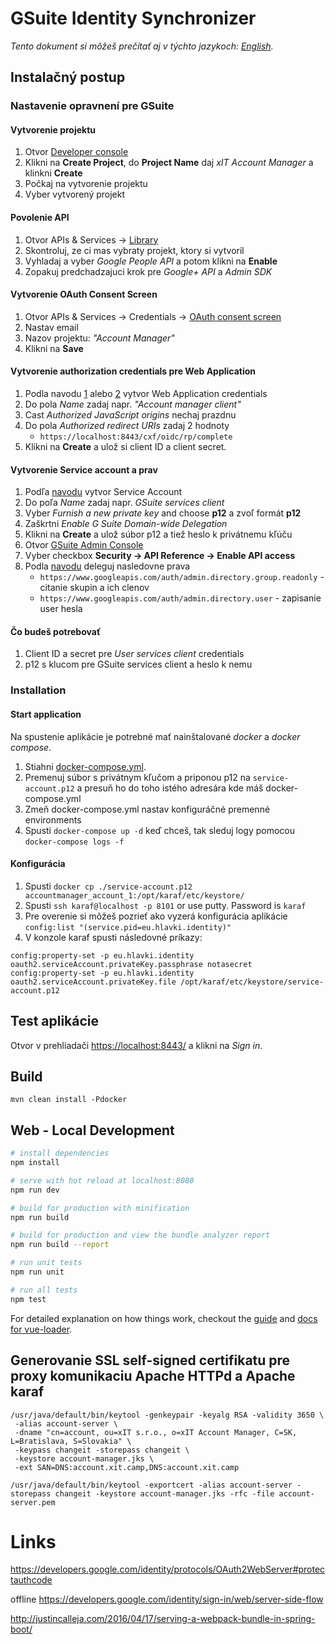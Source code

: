 # GSuite Identity Synchronizer

*Tento dokument si môžeš prečítať aj v týchto jazykoch: [English](README.md).*

## Instalačný postup

### Nastavenie opravnení pre GSuite


#### Vytvorenie projektu

1. Otvor [Developer console](https://console.cloud.google.com/cloud-resource-manager)
1. Klikni na **Create Project**, do **Project Name** daj *xIT Account Manager* a klinkni **Create**
1. Počkaj na vytvorenie projektu
1. Vyber vytvorený projekt

#### Povolenie API

1. Otvor APIs & Services -> [Library](https://console.cloud.google.com/apis/library)
1. Skontroluj, ze ci mas vybraty projekt, ktory si vytvoril
1. Vyhladaj a vyber *Google People API* a potom klikni na **Enable**
1. Zopakuj predchadzajuci krok pre *Google+ API* a *Admin SDK*

#### Vytvorenie OAuth Consent Screen

1. Otvor APIs & Services -> Credentials -> [OAuth consent screen](https://console.cloud.google.com/apis/credentials/consent)
1. Nastav email
1. Nazov projektu: *"Account Manager"*
1. Klikni na **Save**

#### Vytvorenie authorization credentials pre Web Application

1. Podla navodu [1](https://developers.google.com/identity/protocols/OAuth2WebServer#creatingcred) alebo [2](https://developers.google.com/identity/sign-in/web/server-side-flow#step_1_create_a_client_id_and_client_secret) vytvor Web Application credentials
1. Do pola *Name* zadaj napr. *"Account manager client"*
1. Cast *Authorized JavaScript origins* nechaj prazdnu
1. Do pola *Authorized redirect URIs* zadaj 2 hodnoty
    - `https://localhost:8443/cxf/oidc/rp/complete`
1. Klikni na **Create** a ulož si client ID a client secret.

#### Vytvorenie Service account a prav

1. Podľa [navodu](https://developers.google.com/identity/protocols/OAuth2ServiceAccount#creatinganaccount) vytvor Service Account
1. Do poľa *Name* zadaj napr. *GSuite services client*
1. Vyber *Furnish a new private key* and choose **p12** a zvoľ formát **p12**
1. Zaškrtni *Enable G Suite Domain-wide Delegation*
1. Klikni na **Create** a ulož súbor p12 a tiež heslo k privátnemu kľúču
1. Otvor [GSuite Admin Console](https://admin.google.com)
1. Vyber checkbox **Security -> API Reference -> Enable API access**
1. Podla [navodu](https://developers.google.com/identity/protocols/OAuth2ServiceAccount#delegatingauthority) deleguj nasledovne prava
    - `https://www.googleapis.com/auth/admin.directory.group.readonly` - citanie skupin a ich clenov
    - `https://www.googleapis.com/auth/admin.directory.user` - zapisanie user hesla

#### Čo budeš potrebovať

1. Client ID a secret pre *User services client* credentials
1. p12 s klucom pre GSuite services client a heslo k nemu

### Installation

#### Start application

Na spustenie aplikácie je potrebné mať nainštalované *docker* a *docker compose*.

1. Stiahni [docker-compose.yml](http://github.com/hlavki/).
1. Premenuj súbor s privátnym kľučom a priponou p12 na `service-account.p12` a presuň ho do toho istého adresára kde máš docker-compose.yml
1. Zmeň docker-compose.yml nastav konfiguráčné premenné environments
1. Spusti `docker-compose up -d` keď chceš, tak sleduj logy pomocou `docker-compose logs -f`

#### Konfigurácia

1. Spusti `docker cp ./service-account.p12 accountmanager_account_1:/opt/karaf/etc/keystore/`
1. Spusti `ssh karaf@localhost -p 8101` or use putty. Password is `karaf`
1. Pre overenie si môžeš pozrieť ako vyzerá konfigurácia aplikácie `config:list "(service.pid=eu.hlavki.identity)"`
1. V konzole karaf spusti následovné príkazy:

```
config:property-set -p eu.hlavki.identity oauth2.serviceAccount.privateKey.passphrase notasecret
config:property-set -p eu.hlavki.identity oauth2.serviceAccount.privateKey.file /opt/karaf/etc/keystore/service-account.p12
```

## Test aplikácie

Otvor v prehliadači [https://localhost:8443/](https://localhost:8443/) a klikni na *Sign in*.


## Build

```
mvn clean install -Pdocker
```

## Web - Local Development

``` bash
# install dependencies
npm install

# serve with hot reload at localhost:8080
npm run dev

# build for production with minification
npm run build

# build for production and view the bundle analyzer report
npm run build --report

# run unit tests
npm run unit

# run all tests
npm test
```

For detailed explanation on how things work, checkout the [guide](http://vuejs-templates.github.io/webpack/) and [docs for vue-loader](http://vuejs.github.io/vue-loader).

## Generovanie SSL self-signed certifikatu pre proxy komunikaciu Apache HTTPd a Apache karaf

```
/usr/java/default/bin/keytool -genkeypair -keyalg RSA -validity 3650 \
 -alias account-server \
 -dname "cn=account, ou=xIT s.r.o., o=xIT Account Manager, C=SK, L=Bratislava, S=Slovakia" \
 -keypass changeit -storepass changeit \
 -keystore account-manager.jks \
 -ext SAN=DNS:account.xit.camp,DNS:account.xit.camp

/usr/java/default/bin/keytool -exportcert -alias account-server -storepass changeit -keystore account-manager.jks -rfc -file account-server.pem
```

# Links

https://developers.google.com/identity/protocols/OAuth2WebServer#protectauthcode

offline
https://developers.google.com/identity/sign-in/web/server-side-flow

http://justincalleja.com/2016/04/17/serving-a-webpack-bundle-in-spring-boot/
